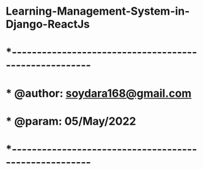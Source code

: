 # Learning-Management-System-in-Django-ReactJs
#
# *------------------------------------------------------
# * @author: soydara168@gmail.com
# * @param: 05/May/2022
# *------------------------------------------------------
